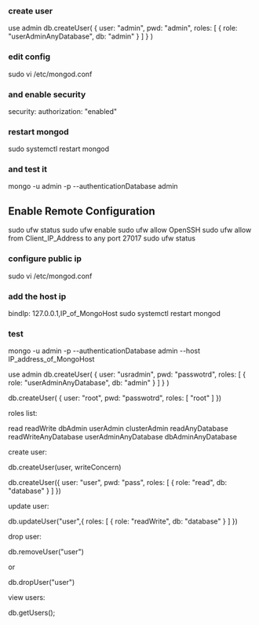 ### create user
use admin
db.createUser(
    {
    user: "admin",
    pwd: "admin",
    roles: [ { role: "userAdminAnyDatabase", db: "admin" } ]
    }
)

### edit config
sudo vi /etc/mongod.conf
### and enable security
security:
  authorization: "enabled"
### restart mongod
sudo systemctl restart mongod
### and test it
mongo -u admin -p --authenticationDatabase admin


## Enable Remote Configuration
sudo ufw status
sudo ufw enable
sudo ufw allow OpenSSH
sudo ufw allow from Client_IP_Address to any port 27017
sudo ufw status
### configure public ip
sudo vi /etc/mongod.conf
### add the host ip
bindIp: 127.0.0.1,IP_of_MongoHost
sudo systemctl restart mongod
### test
mongo -u admin -p --authenticationDatabase admin --host IP_address_of_MongoHost



use admin
db.createUser(
  {
    user: "usradmin",
    pwd: "passwotrd",
    roles: [ { role: "userAdminAnyDatabase", db: "admin" } ]
  }
)

db.createUser(
{
    user: "root",
    pwd: "passwotrd",
    roles: [ "root" ]
})



roles list:

read
readWrite
dbAdmin
userAdmin
clusterAdmin
readAnyDatabase
readWriteAnyDatabase
userAdminAnyDatabase
dbAdminAnyDatabase

create user:

db.createUser(user, writeConcern)

db.createUser({ user: "user",
  pwd: "pass",
  roles: [
    { role: "read", db: "database" } 
  ]
})

update user:

db.updateUser("user",{
  roles: [
    { role: "readWrite", db: "database" } 
  ]
})

drop user:

db.removeUser("user")

or

db.dropUser("user")

view users:

db.getUsers();